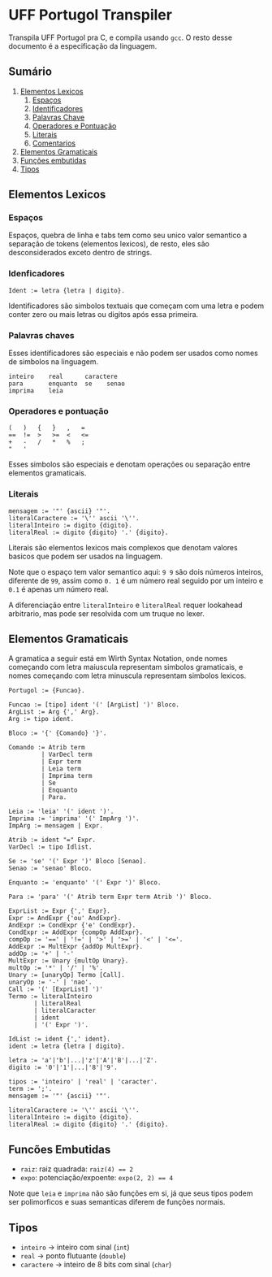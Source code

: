 # UFF Portugol Transpiler

Transpila UFF Portugol pra C, e compila usando `gcc`.
O resto desse documento é a especificação da linguagem.

## Sumário

1. [Elementos Lexicos](#elementoslexicos)
    1.  [Espaços](#espaços)
    2.  [Identificadores](#identificadores)
    3.  [Palavras Chave](#palavraschave)
    4.  [Operadores e Pontuação](#operadoresepontuacao)
    5.  [Literais](#literais)
    6.  [Comentarios](#comentarios)
2. [Elementos Gramaticais](#elementosgramaticais)
3. [Funções embutidas](#funcoesembutidas)
4. [Tipos](#tipos)

## Elementos Lexicos <a name="elementoslexicos"/>

### Espaços <a name="espacos"/>

Espaços, quebra de linha e tabs tem como seu unico valor semantico
a separação de tokens (elementos lexicos), de resto,
eles são desconsiderados exceto dentro de strings.

### Idenficadores <a name="identificadores"/>

```
Ident := letra {letra | digito}.
```

Identificadores são simbolos textuais que começam com uma letra
e podem conter zero ou mais letras ou digitos após essa primeira.

### Palavras chaves <a name="palavraschave"/>

Esses identificadores são especiais e não podem ser usados
como nomes de simbolos na linguagem.

```
inteiro    real      caractere
para       enquanto  se    senao
imprima    leia
```

### Operadores e pontuação <a name="operadoresepontuacao"/>

```
(   )   {   }   ,   =
==  !=  >   >=  <   <=
+   -   /   *   %   ;
"   '
```

Esses simbolos são especiais e denotam operações ou separação
entre elementos gramaticais.

### Literais <a name="literais"/>

```
mensagem := '"' {ascii} '"'.
literalCaractere := '\'' ascii '\''.
literalInteiro := digito {digito}.
literalReal := digito {digito} '.' {digito}.
```

Literais são elementos lexicos mais complexos que denotam valores
basicos que podem ser usados na linguagem.

Note que o espaço tem valor semantico aqui: `9 9` são dois números
inteiros, diferente de `99`, assim como `0. 1` é um número real seguido por um inteiro
e `0.1` é apenas um número real.

A diferenciação entre `literalInteiro` e `literalReal` requer lookahead arbitrario,
mas pode ser resolvida com um truque no lexer.

## Elementos Gramaticais <a name="elementosgramaticais"/>

A gramatica a seguir está em Wirth Syntax Notation, onde nomes começando com
letra maiuscula representam simbolos gramaticais, e nomes começando com
letra minuscula representam simbolos lexicos.

```ebnf
Portugol := {Funcao}.

Funcao := [tipo] ident '(' [ArgList] ')' Bloco.
ArgList := Arg {',' Arg}.
Arg := tipo ident.

Bloco := '{' {Comando} '}'.

Comando := Atrib term
         | VarDecl term
         | Expr term
         | Leia term
         | Imprima term
         | Se
         | Enquanto
         | Para.

Leia := 'leia' '(' ident ')'.
Imprima := 'imprima' '(' ImpArg ')'.
ImpArg := mensagem | Expr.

Atrib := ident "=" Expr.
VarDecl := tipo Idlist.

Se := 'se' '(' Expr ')' Bloco [Senao].
Senao := 'senao' Bloco.

Enquanto := 'enquanto' '(' Expr ')' Bloco.

Para := 'para' '(' Atrib term Expr term Atrib ')' Bloco.

ExprList := Expr {',' Expr}.
Expr := AndExpr {'ou' AndExpr}.
AndExpr := CondExpr {'e' CondExpr}.
CondExpr := AddExpr {compOp AddExpr}.
compOp := '==' | '!=' | '>' | '>=' | '<' | '<='.
AddExpr := MultExpr {addOp MultExpr}.
addOp := '+' | '-'
MultExpr := Unary {multOp Unary}.
multOp := '*' | '/' | '%'.
Unary := [unaryOp] Termo [Call].
unaryOp := '-' | 'nao'.
Call := '(' [ExprList] ')' 
Termo := literalInteiro
       | literalReal
       | literalCaracter
       | ident
       | '(' Expr ')'.

IdList := ident {',' ident}.
ident := letra {letra | digito}.

letra := 'a'|'b'|...|'z'|'A'|'B'|...|'Z'.
digito := '0'|'1'|...|'8'|'9'.

tipos := 'inteiro' | 'real' | 'caracter'.
term := ';'.
mensagem := '"' {ascii} '"'.

literalCaractere := '\'' ascii '\''.
literalInteiro := digito {digito}.
literalReal := digito {digito} '.' {digito}.
```

## Funcões Embutidas <a name="funcoesembutidas"/>

 - `raiz`: raiz quadrada: `raiz(4) == 2`
 - `expo`: potenciação/expoente: `expo(2, 2) == 4`

Note que `leia` e `imprima` não são funções em si, já que
seus tipos podem ser polimorficos e suas semanticas diferem de 
funções normais.

## Tipos <a name="tipos"/>

 - `inteiro` -> inteiro com sinal (`int`)
 - `real` -> ponto flutuante (`double`)
 - `caractere` -> inteiro de 8 bits com sinal (`char`)
